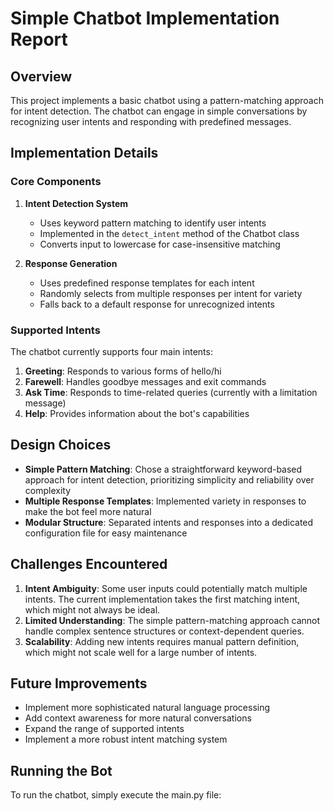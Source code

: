 # Simple Chatbot Implementation Report

## Overview

This project implements a basic chatbot using a pattern-matching approach for intent detection. The chatbot can engage in simple conversations by recognizing user intents and responding with predefined messages.

## Implementation Details

### Core Components

1. **Intent Detection System**
   - Uses keyword pattern matching to identify user intents
   - Implemented in the `detect_intent` method of the Chatbot class
   - Converts input to lowercase for case-insensitive matching

2. **Response Generation**
   - Uses predefined response templates for each intent
   - Randomly selects from multiple responses per intent for variety
   - Falls back to a default response for unrecognized intents

### Supported Intents

The chatbot currently supports four main intents:

1. **Greeting**: Responds to various forms of hello/hi
2. **Farewell**: Handles goodbye messages and exit commands
3. **Ask Time**: Responds to time-related queries (currently with a limitation message)
4. **Help**: Provides information about the bot's capabilities

## Design Choices

- **Simple Pattern Matching**: Chose a straightforward keyword-based approach for intent detection, prioritizing simplicity and reliability over complexity
- **Multiple Response Templates**: Implemented variety in responses to make the bot feel more natural
- **Modular Structure**: Separated intents and responses into a dedicated configuration file for easy maintenance

## Challenges Encountered

1. **Intent Ambiguity**: Some user inputs could potentially match multiple intents. The current implementation takes the first matching intent, which might not always be ideal.
2. **Limited Understanding**: The simple pattern-matching approach cannot handle complex sentence structures or context-dependent queries.
3. **Scalability**: Adding new intents requires manual pattern definition, which might not scale well for a large number of intents.

## Future Improvements

- Implement more sophisticated natural language processing
- Add context awareness for more natural conversations
- Expand the range of supported intents
- Implement a more robust intent matching system

## Running the Bot

To run the chatbot, simply execute the main.py file:
